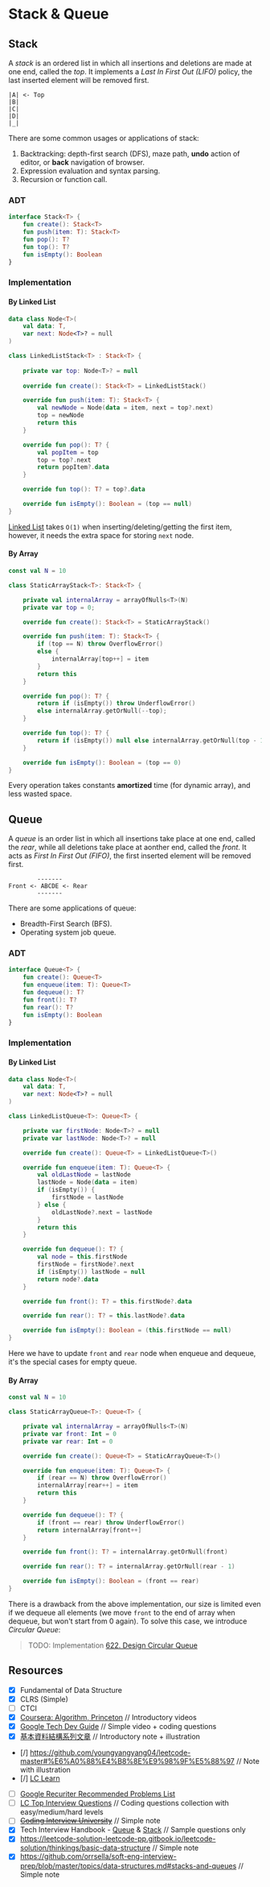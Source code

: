 # Stack & Queue
## Stack
A *stack* is an ordered list in which all insertions and deletions are made at one end, called the *top*. It implements a *Last In First Out (LIFO)* policy, the last inserted element will be removed first.

```
|A| <- Top
|B|
|C|
|D|
|_|
```

There are some common usages or applications of stack:
1. Backtracking: depth-first search (DFS), maze path, **undo** action of editor, or **back** navigation of browser.
2. Expression evaluation and syntax parsing.
3. Recursion or function call.

### ADT
```kotlin
interface Stack<T> {
    fun create(): Stack<T>
    fun push(item: T): Stack<T>
    fun pop(): T?
    fun top(): T?
    fun isEmpty(): Boolean
}
```

### Implementation
#### By Linked List

```kotlin
data class Node<T>(
    val data: T,
    var next: Node<T>? = null
)

class LinkedListStack<T> : Stack<T> {
    
    private var top: Node<T>? = null
    
    override fun create(): Stack<T> = LinkedListStack()

    override fun push(item: T): Stack<T> {
        val newNode = Node(data = item, next = top?.next)
        top = newNode
        return this 
    }

    override fun pop(): T? {
        val popItem = top
        top = top?.next
        return popItem?.data
    }

    override fun top(): T? = top?.data

    override fun isEmpty(): Boolean = (top == null)
}
```

[Linked List](../topics/linked-list.md]) takes `O(1)` when inserting/deleting/getting the first item, however, it needs the extra space for storing `next` node.


#### By Array
```kotlin
const val N = 10

class StaticArrayStack<T>: Stack<T> {

    private val internalArray = arrayOfNulls<T>(N)
    private var top = 0;

    override fun create(): Stack<T> = StaticArrayStack()

    override fun push(item: T): Stack<T> {
        if (top == N) throw OverflowError()
        else {
            internalArray[top++] = item
        }
        return this
    }

    override fun pop(): T? {
        return if (isEmpty()) throw UnderflowError() 
        else internalArray.getOrNull(--top);
    }

    override fun top(): T? {
        return if (isEmpty()) null else internalArray.getOrNull(top - 1)
    }

    override fun isEmpty(): Boolean = (top == 0)
}
```

Every operation takes constants **amortized** time (for dynamic array), and less wasted space.

## Queue
A *queue* is an order list in which all insertions take place at one end, called the *rear*, while all deletions take place at aonther end, called the *front*. It acts as *First In First Out (FIFO)*, the first inserted element will be removed first.

``` 
        -------
Front <- ABCDE <- Rear
        -------
```

There are some applications of queue:
* Breadth-First Search (BFS).
* Operating system job queue.

### ADT

```kotlin
interface Queue<T> {
    fun create(): Queue<T>
    fun enqueue(item: T): Queue<T>
    fun dequeue(): T?
    fun front(): T?
    fun rear(): T?
    fun isEmpty(): Boolean
}
```

### Implementation
#### By Linked List

```kotlin
data class Node<T>(
    val data: T,
    var next: Node<T>? = null
)

class LinkedListQueue<T>: Queue<T> {

    private var firstNode: Node<T>? = null
    private var lastNode: Node<T>? = null

    override fun create(): Queue<T> = LinkedListQueue<T>()

    override fun enqueue(item: T): Queue<T> {
        val oldLastNode = lastNode
        lastNode = Node(data = item)
        if (isEmpty()) {
            firstNode = lastNode
        } else {
            oldLastNode?.next = lastNode
        }
        return this
    }

    override fun dequeue(): T? {
        val node = this.firstNode
        firstNode = firstNode?.next
        if (isEmpty()) lastNode = null
        return node?.data
    }

    override fun front(): T? = this.firstNode?.data

    override fun rear(): T? = this.lastNode?.data

    override fun isEmpty(): Boolean = (this.firstNode == null)
}
```

Here we have to update `front` and `rear` node when enqueue and dequeue, it's the special cases for empty queue.

#### By Array
```kotlin
const val N = 10

class StaticArrayQueue<T>: Queue<T> {

    private val internalArray = arrayOfNulls<T>(N)
    private var front: Int = 0
    private var rear: Int = 0

    override fun create(): Queue<T> = StaticArrayQueue<T>()

    override fun enqueue(item: T): Queue<T> {
        if (rear == N) throw OverflowError()
        internalArray[rear++] = item
        return this
    }

    override fun dequeue(): T? {
        if (front == rear) throw UnderflowError()
        return internalArray[front++]
    }

    override fun front(): T? = internalArray.getOrNull(front)

    override fun rear(): T? = internalArray.getOrNull(rear - 1)

    override fun isEmpty(): Boolean = (front == rear)
}
```

There is a drawback from the above implementation, our size is limited even if we dequeue all elements (we move `front` to the end of array when dequeue, but won't start from 0 again). To solve this case, we introduce *Circular Queue*:

> TODO: Implementation [622. Design Circular Queue](https://leetcode.com/problems/design-circular-queue/)

## Resources
- [X] Fundamental of Data Structure
- [X] CLRS (Simple)
- [ ] CTCI
- [X] [Coursera: Algorithm, Princeton](https://www.coursera.org/learn/algorithms-part1/home/week/2) // Introductory videos
- [X] [Google Tech Dev Guide](https://techdevguide.withgoogle.com/paths/data-structures-and-algorithms/#sequence-4) // Simple video + coding questions
- [X] [基本資料結構系列文章](http://alrightchiu.github.io/SecondRound/mu-lu-yan-suan-fa-yu-zi-liao-jie-gou.html) // Introductory note + illustration
- [/] https://github.com/youngyangyang04/leetcode-master#%E6%A0%88%E4%B8%8E%E9%98%9F%E5%88%97 // Note with illustration
- [/] [LC Learn](https://leetcode.com/explore/learn/card/queue-stack/)
- [ ] [Google Recuriter Recommended Problems List](https://turingplanet.org/2020/09/18/leetcode_planning_list/#Queue)
- [ ] [LC Top Interview Questions](https://leetcode.com/explore/interview/) // Coding questions collection with easy/medium/hard levels
- [ ] ~~[Coding Interview University](https://github.com/jwasham/coding-interview-university#stack)~~ // Simple note
- [X] Tech Interview Handbook - [Queue](https://www.techinterviewhandbook.org/algorithms/queue) & [Stack](https://www.techinterviewhandbook.org/algorithms/stack) // Sample questions only
- [X] https://leetcode-solution-leetcode-pp.gitbook.io/leetcode-solution/thinkings/basic-data-structure // Simple note
- [X] https://github.com/orrsella/soft-eng-interview-prep/blob/master/topics/data-structures.md#stacks-and-queues // Simple note